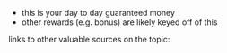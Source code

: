 - this is your day to day guaranteed money
- other rewards (e.g. bonus) are likely keyed off of this


links to other valuable sources on the topic:
